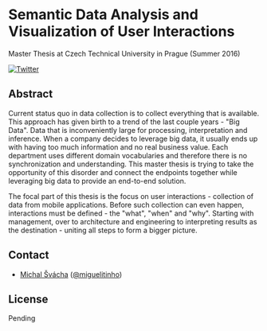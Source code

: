 # Semantic Data Analysis and Visualization of User Interactions

Master Thesis at Czech Technical University in Prague (Summer 2016)

[![Twitter](https://img.shields.io/badge/twitter-@miguelitinho-blue.svg?style=flat)](http://twitter.com/miguelitinho)

## Abstract

Current status quo in data collection is to collect everything that is available. This approach has given birth to a trend of the last couple years - "Big Data". Data that is inconveniently large for processing, interpretation and inference. When a company decides to leverage big data, it usually ends up with having too much information and no real business value. Each department uses different domain vocabularies and therefore there is no synchronization and understanding. This master thesis is trying to take the opportunity of this disorder and connect the endpoints together while leveraging big data to provide an end-to-end solution.

The focal part of this thesis is the focus on user interactions - collection of data from mobile applications. Before such collection can even happen, interactions must be defined - the "what", "when" and "why". Starting with management, over to architecture and engineering to interpreting results as the destination - uniting all steps to form a bigger picture.

## Contact

- [Michal Švácha](http://github.com/svachmic) ([@miguelitinho](https://twitter.com/miguelitinho))

## License

Pending